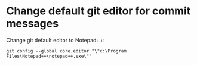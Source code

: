 # Change default git editor for commit messages

Change git default editor to Notepad++:

`git config --global core.editor "\"c:\Program Files\Notepad++\notepad++.exe\""`